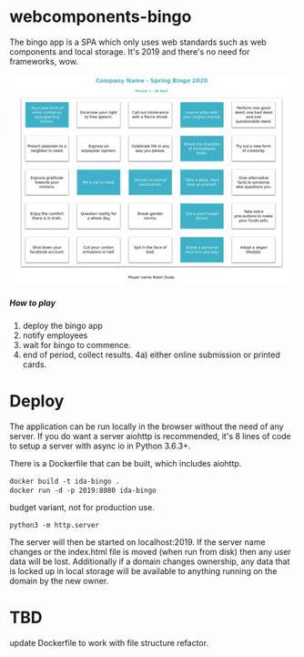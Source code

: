 # webcomponents-bingo

The bingo app is a SPA which only uses web standards such as web components and local storage. It's 2019 and there's no need for frameworks, wow.

![screenshot](screenshot.png)

##### How to play

1. deploy the bingo app
2. notify employees
3. wait for bingo to commence.
4. end of period, collect results.
    4a) either online submission or printed cards.

# Deploy

The application can be run locally in the browser without the need of any server. If you do want a server aiohttp is recommended, it's 8 lines of code to setup a server with async io in Python 3.6.3+.

There is a Dockerfile that can be built, which includes aiohttp.

```console
docker build -t ida-bingo .
docker run -d -p 2019:8080 ida-bingo
```

budget variant, not for production use.
```console
python3 -m http.server
```

The server will then be started on localhost:2019. If the server name changes or the index.html file is moved (when run from disk) then any user data will be lost. Additionally if a domain changes ownership, any data that is locked up in local storage will be available to anything running on the domain by the new owner.

# TBD
update Dockerfile to work with file structure refactor.
